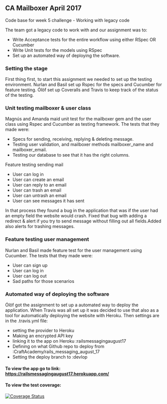 ## CA Mailboxer April 2017

Code base for week 5 challenge - Working with legacy code

The team got a legacy code to work with and our assignment was to:
* Write Acceptance tests for the entire workflow using either RSpec OR Cucumber
* Write Unit tests for the models using RSpec
* Set up an automated way of deploying the software.

### Setting the stage

First thing first, to start this assignment we needed to set up the testing environment. Nurlan and Basil set up Rspec for the specs and Cucumber for feature testing. Ólöf set up Coveralls and Travis to keep track of the status of the testing.

### Unit testing mailboxer & user class

Magnús and Amanda maid unit test for the mailboxer gem and the user class using Rspec and Cucumber as testing framework. The tests that they made were:

* Specs for sending, receiving, replying & deleting message.
* Testing user validation, and mailboxer methods mailboxer_name and mailboxer_email.
* Testing our database to see that it has the right columns.

Feature testing sending mail
* User can log in
* User can create an email
* User can reply to an email
* User can trash an email
* User can untrash an email
* User can see messages it has sent

In that process they found a bug in the application that was if the user had an empty field the website would crash. Fixed that bug with adding a redirect & alert if you try to send message without filling out all fields.Added also alerts for trashing messages.

### Feature testing user management

Nurlan and Basil made feature test for the user management using Cucumber. The tests that they made were:

* User can sign up
* User can log in
* User can log out
* Sad paths for those scenarios

### Automated way of deploying the software

Ólöf got the assignment to set up a automated way to deploy the application. When Travis was all set up it was decided to use that also as a tool for automatically deploying the website with Heroku. Then settings are in the .travis.yml file:

* setting the provider to Heroku
* Making an encrypted API key
* linking it to the app on Heroku :railsmessagingaugust17
* Defining on what Github repo to deploy from :CraftAcademy/rails_messaging_august_17
* Setting the deploy branch to :devlop

#### To view the app go to link: https://railsmessagingaugust17.herokuapp.com/

#### To view the test coverage:
[![Coverage Status](https://coveralls.io/repos/github/CraftAcademy/rails_messaging_august_17/badge.svg)](https://coveralls.io/github/CraftAcademy/rails_messaging_august_17)
